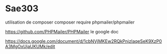 # Sae303


utilisation de composer 
composer require phpmailer/phpmailer

https://github.com/PHPMailer/PHPMailer
le google doc

https://docs.google.com/document/d/1cbNVjMKEw2RQkPnjzIaqeSeK9XzP0A3MgOxUjaUKUMk/edit
